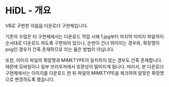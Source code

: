 # HiDL - 개요

VB로 구현한 히읍읍 다운로더 구현체입니다.

기존의 수많은 타 구현체에서는 다운로드 작업 시에 1.jpg부터 마지막 이미지 파일까지 순서대로 다운로드 하도록 구현되어 있으나, 순번이 건너 뛰어지는 경우와, 확장명이 png인 경우가 간혹 존재하므로 이는 옳은 방법이 아닙니다. 

또한, 이미지 파일의 확장명과 MIMETYPE이 일치하지 않는 경우도 간혹 존재합니다. 때문에 모바일이나 일부 브라우저에서 호환성이 떨어지게 됩니다. 
따라서, 본 다운로더 구현체에서는 이미지를 다운로드 한 뒤 파일의 MIMETYPE을 체크하여 알맞은 확장명으로 변경하도록 했습니다. 

